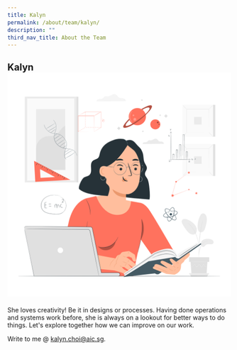 ```yaml
---
title: Kalyn
permalink: /about/team/kalyn/
description: ""
third_nav_title: About the Team
---
```

## Kalyn ![](/images/Learning-pana.png)
She loves creativity! Be it in designs or processes. Having done operations and systems work before, she is always on a lookout for better ways to do things. Let's explore together how we can improve on our work.

Write to me @ kalyn.choi@aic.sg.